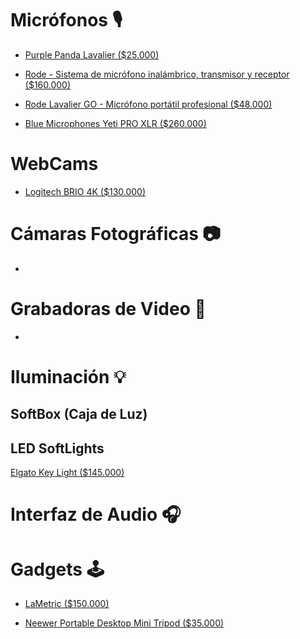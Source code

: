 # Micrófonos 🎙

+ [Purple Panda Lavalier ($25.000)](https://www.amazon.com/Purple-Panda-Lavalier-Lapel-Microphone/dp/B01MSKI46R)

+ [Rode - Sistema de micrófono inalámbrico, transmisor y receptor ($160.000)](https://www.amazon.com/-/es/Rode-micr%C3%B3fono-inal%C3%A1mbrico-transmisor-receptor/dp/B07QGGBNMN)

+ [Rode Lavalier GO - Micrófono portátil profesional ($48.000)](https://www.amazon.com/-/es/Rode-Lavalier-GO-Micr%C3%B3fono-profesional/dp/B07WM65GTF)

+ [Blue Microphones Yeti PRO XLR ($260.000)](https://www.amazon.com/-/es/Microphones-condensador-parabrisas-balanceado-reutilizables/dp/B0792LLB6J)

# WebCams 

+ [Logitech BRIO 4K ($130.000)](https://www.spdigital.cl/products/view/58773)

# Cámaras Fotográficas 📷

+

# Grabadoras de Video 🎥

+

# Iluminación 💡

## SoftBox (Caja de Luz)

## LED SoftLights


[Elgato Key Light ($145.000)](https://www.amazon.com/Elgato-L%C3%A1mpara-profesional-estudio-l%C3%BAmenes/dp/B07L755X9G/)


# Interfaz de Audio 🎧

# Gadgets 🕹

+ [LaMetric ($150.000)](https://www.amazon.com/-/es/Reloj-tiempo-WiFi-Smart-Lametric/dp/B01IVTVK3W)

+ [Neewer Portable Desktop Mini Tripod ($35.000)](https://www.amazon.com/Neewer-Port%C3%A1til-Cent%C3%ADmetros-Videoc%C3%A1mara-kilogramos/dp/B07FKDH3BC)